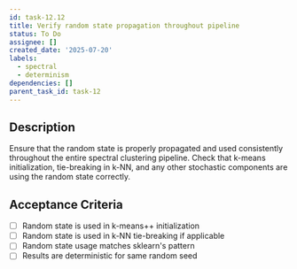 ```yaml
---
id: task-12.12
title: Verify random state propagation throughout pipeline
status: To Do
assignee: []
created_date: '2025-07-20'
labels:
  - spectral
  - determinism
dependencies: []
parent_task_id: task-12
---
```


## Description

Ensure that the random state is properly propagated and used consistently throughout the entire spectral clustering pipeline. Check that k-means initialization, tie-breaking in k-NN, and any other stochastic components are using the random state correctly.

## Acceptance Criteria

- [ ] Random state is used in k-means++ initialization
- [ ] Random state is used in k-NN tie-breaking if applicable
- [ ] Random state usage matches sklearn's pattern
- [ ] Results are deterministic for same random seed
